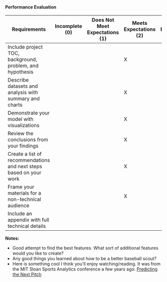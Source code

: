 #### Performance Evaluation

| Requirements | Incomplete (0) | Does Not Meet Expectations (1) | Meets Expectations (2) | Exceeds Expectations (3) |
|---|---|---|---|---|
| Include project TOC, background, problem, and hypothesis | | |X | |
| Describe datasets and analysis with summary and charts | | |X | |
| Demonstrate your model with visualizations| | |X | |
| Review the conclusions from your findings | | |X | |
| Create a list of recommendations and next steps based on your work | | |X | |
| Frame your materials for a non-technical audience | | |X | |
| Include an appendix with full technical details  | | | | |


**Notes:** <br>
- Good attempt to find the best features. What sort of additional features would you like to create? <br>
- Any good things you learned about how to be a better baseball scout? <br>
- Here is something cool I think you'll enjoy watching/reading. It was from the MIT Sloan Sports Analytics conference a few years ago: [Predicting the Next Pitch](http://www.sloansportsconference.com/content/predicting-the-next-pitch/)